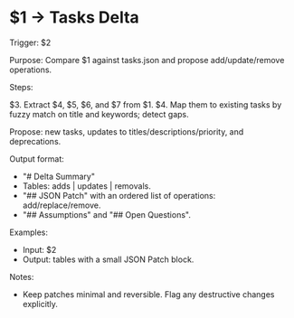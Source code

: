 # $1 → Tasks Delta

Trigger: $2

Purpose: Compare $1 against tasks.json and propose add/update/remove operations.

Steps:

$3. Extract $4, $5, $6, and $7 from $1.
$4. Map them to existing tasks by fuzzy match on title and keywords; detect gaps.

Propose: new tasks, updates to titles/descriptions/priority, and deprecations.

Output format:

- "# Delta Summary"
- Tables: adds | updates | removals.
- "## JSON Patch" with an ordered list of operations: add/replace/remove.
- "## Assumptions" and "## Open Questions".

Examples:

- Input: $2
- Output: tables with a small JSON Patch block.

Notes:

- Keep patches minimal and reversible. Flag any destructive changes explicitly.
